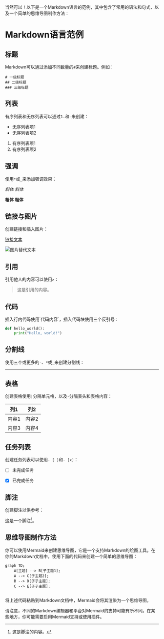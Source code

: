 当然可以！以下是一个Markdown语言的范例，其中包含了常用的语法和句式，以及一个简单的思维导图制作方法：

# Markdown语言范例

## 标题

Markdown可以通过添加不同数量的`#`来创建标题。例如：

```
# 一级标题
## 二级标题
### 三级标题
```

## 列表

有序列表和无序列表可以通过`1.`和`-`来创建：


- 无序列表项1
- 无序列表项2

1. 有序列表项1
2. 有序列表项2


## 强调

使用`*`或`_`来添加强调效果：


*斜体*
_斜体_

**粗体**
__粗体__


## 链接与图片

创建链接和插入图片：


[链接文本](链接URL)

![图片替代文本](图片URL)


## 引用

引用他人的内容可以使用`>`：


> 这是引用的内容。


## 代码

插入行内代码使用\`代码内容\`，插入代码块使用三个反引号：

```python
def hello_world():
    print("Hello, world!")
```

## 分割线

使用三个或更多的`-`、`*`或`_`来创建分割线：


---


## 表格

创建表格使用`|`分隔单元格，以及`-`分隔表头和表格内容：


| 列1     | 列2     |
|---------|---------|
| 内容1   | 内容2   |
| 内容3   | 内容4   |


## 任务列表

创建任务列表可以使用`- [ ]`和`- [x]`：


- [ ] 未完成任务
- [x] 已完成任务


## 脚注

创建脚注以供参考：


这是一个脚注[^1]。

[^1]: 这是脚注的内容。


## 思维导图制作方法

你可以使用Mermaid来创建思维导图，它是一个支持Markdown的绘图工具。在你的Markdown文档中，使用下面的代码来创建一个简单的思维导图：


```mermaid
graph TD;
    A[主题] --> B[子主题1];
    A --> C[子主题2];
    B --> D[子子主题];
    C --> E[子子主题];


```
将上述代码粘贴到Markdown文档中，Mermaid会将其渲染为一个思维导图。

请注意，不同的Markdown编辑器和平台对Mermaid的支持可能有所不同。在某些地方，你可能需要启用Mermaid支持或使用插件。
